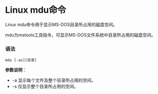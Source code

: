 
# Linux mdu命令



Linux mdu命令用于显示MS-DOS目录所占用的磁盘空间。

mdu为mstools工具指令，可显示MS-DOS文件系统中目录所占用的磁盘空间。

### 语法

```
mdu [-as][目录]
```

**参数说明**：

*   -a 显示每个文件及整个目录所占用的空间。
*   -s 仅显示整个目录所占用的空间。



